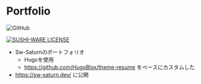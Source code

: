 # Portfolio
![GitHub](https://img.shields.io/github/license/Sw-Saturn/Portfolio?style=for-the-badge)

[![SUSHI-WARE LICENSE](https://img.shields.io/badge/license-SUSHI--WARE%F0%9F%8D%A3-blue.svg)](https://github.com/MakeNowJust/sushi-ware)

- Sw-Saturnのポートフォリオ  
  - Hugoを使用
  - https://github.com/HugoBlox/theme-resume をベースにカスタムした
- https://sw-saturn.dev/ に公開
